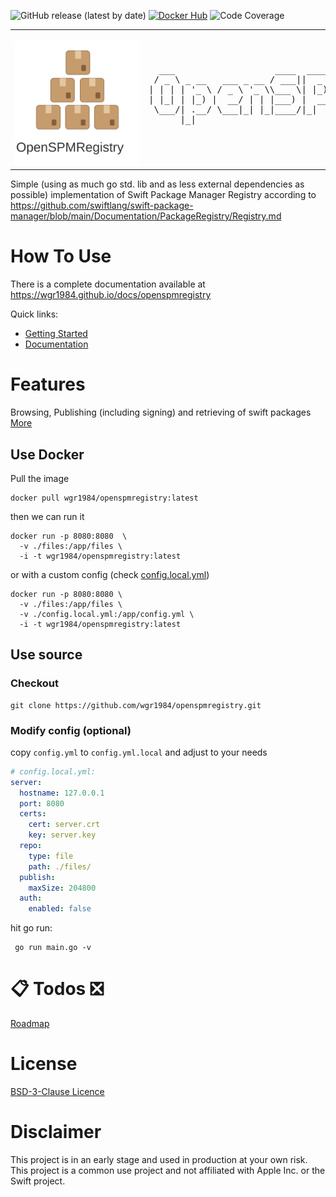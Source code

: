 ![GitHub release (latest by date)](https://img.shields.io/github/v/release/wgr1984/openspmregistry)
[![Docker Hub](https://img.shields.io/docker/pulls/wgr1984/openspmregistry)](https://hub.docker.com/r/wgr1984/openspmregistry)
![Code Coverage](https://img.shields.io/badge/coverage-88%25-green)

<table>
  <tr>
    <td style="border: none; outline: none">
      <img src="static/favicon.svg" style="margin-top: 15px; min-width: 200px; min-height: 200px" height="200px" width="200px">
    </td>
    <td style="border: none; outline: none">
      <pre>
  ___                   ____  ____  __  __ ____            _     _              
 / _ \ _ __   ___ _ __ / ___||  _ \|  \/  |  _ \ ___  __ _(_)___| |_ _ __ _   _ 
| | | | '_ \ / _ \ '_ \\___ \| |_) | |\/| | |_) / _ \/ _` | / __| __| '__| | | |
| |_| | |_) |  __/ | | |___) |  __/| |  | |  _ <  __/ (_| | \__ \ |_| |  | |_| |
 \___/| .__/ \___|_| |_|____/|_|   |_|  |_|_| \_\___|\__, |_|___/\__|_|   \__, |
      |_|                                            |___/                |___/ 
      </pre>
    </td>
  </tr>
</table>
  
Simple (using as much go std. lib and as less external dependencies as possible) implementation of Swift Package Manager Registry according to
https://github.com/swiftlang/swift-package-manager/blob/main/Documentation/PackageRegistry/Registry.md


# How To Use
There is a complete documentation available at https://wgr1984.github.io/docs/openspmregistry

Quick links:
- [Getting Started](https://wgr1984.github.io/docs/openspmregistry/gettingstarted)
- [Documentation](https://wgr1984.github.io/docs/openspmregistry/documention)

# Features
Browsing, Publishing (including signing) and retrieving of swift packages
[More](https://wgr1984.github.io/docs/openspmregistry/#features)

## Use Docker

Pull the image
```shell
docker pull wgr1984/openspmregistry:latest
```
then we can run it
```shell
docker run -p 8080:8080  \
  -v ./files:/app/files \
  -i -t wgr1984/openspmregistry:latest
```
or with a custom config (check [config.local.yml](#modify-config-optional))
```shell
docker run -p 8080:8080 \
  -v ./files:/app/files \
  -v ./config.local.yml:/app/config.yml \
  -i -t wgr1984/openspmregistry:latest
```

## Use source
### Checkout
```
git clone https://github.com/wgr1984/openspmregistry.git
```
### Modify config (optional)
copy `config.yml` to `config.yml.local` and adjust to your needs
```yaml
# config.local.yml:
server:
  hostname: 127.0.0.1
  port: 8080
  certs:
    cert: server.crt
    key: server.key
  repo:
    type: file
    path: ./files/
  publish:
    maxSize: 204800
  auth:
    enabled: false
```
hit go run:
```
 go run main.go -v
```

# 📋 Todos ❎
[Roadmap](https://wgr1984.github.io/docs/openspmregistry/#roadmap)

# License
[BSD-3-Clause Licence](LICENSE)

# Disclaimer
This project is in an early stage and used in production at your own risk.
This project is a common use project and not affiliated with Apple Inc. or the Swift project.